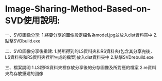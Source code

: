 # Image-Sharing-Method-Based-on-SVD使用說明:
一、SVD圖像分享:
1.將要分享的圖像設定檔名為model.jpg並放入dist資料夾中
2.點擊SVDbuild.exe


二、SVD圖像分享後重建:
1.將所得到的LS資料夾和RS資料夾(包含其分享完後，LS資料夾和RS資料夾裡所生成的檔案)放入dist資料夾中
2.點擊SVDrebuild.exe

三、檔案說明
1.LS跟RS資料夾裡存放分享後的分存圖像及所對應的檔案
2.re資料夾為存放重建的圖像
